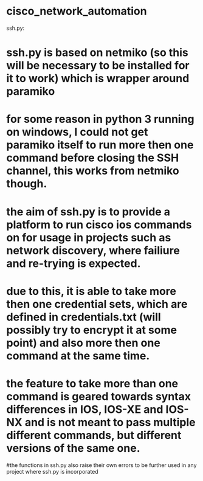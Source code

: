 # cisco_network_automation

ssh.py:

# ssh.py is based on netmiko (so this will be necessary to be installed for it to work) which is wrapper around paramiko
# for some reason in python 3 running on windows, I could not get paramiko itself to run more then one command before closing the SSH channel, this works from netmiko though.

# the aim of ssh.py is to provide a platform to run cisco ios commands on for usage in projects such as network discovery, where failiure and re-trying is expected.
# due to this, it is able to take more then one credential sets, which are defined in credentials.txt (will possibly try to encrypt it at some point) and also more then one command at the same time.
# the feature to take more than one command is geared towards syntax differences in IOS, IOS-XE and IOS-NX and is not meant to pass multiple different commands, but different versions of the same one.

#the functions in ssh.py also raise their own errors to be further used in any project where ssh.py is incorporated
